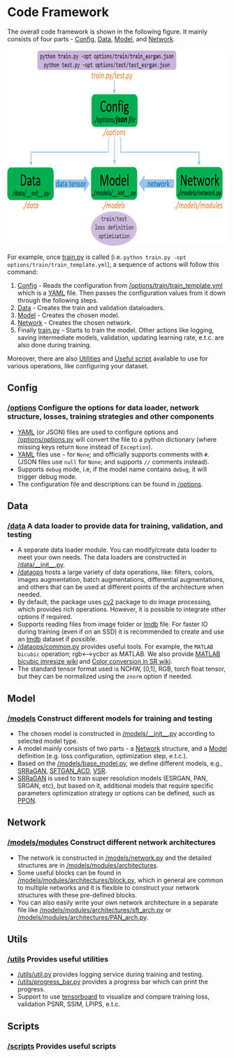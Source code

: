 # Code Framework

The overall code framework is shown in the following figure. It mainly consists of four parts - [Config], [Data],
[Model], and [Network].

<p align="center">
   <img src="https://github.com/xinntao/public_figures/blob/master/BasicSR/code_framework.png" height="450">
</p>

For example, once [train.py] is called (i.e. `python train.py -opt options/train/train_template.yml`), a sequence of actions will follow this command:

1.  [Config] - Reads the configuration from [/options/train/train_template.yml] which is a [YAML] file. Then passes
    the configuration values from it down through the following steps.
2.  [Data] - Creates the train and validation dataloaders.
3.  [Model] - Creates the chosen model.
4.  [Network] - Creates the chosen network.
5.  Finally [train.py] - Starts to train the model. Other actions like logging, saving intermediate models, validation, updating
    learning rate, e.t.c. are also done during training.

Moreover, there are also [Utilities](#utils) and [Useful script](#scripts) available to use for various operations,
like configuring your dataset.

[train.py]: https://github.com/victorca25/BasicSR/blob/master/codes/train.py

[/options/train/train_template.yml]: https://github.com/victorca25/BasicSR/blob/master/codes/options/train/train_template.yml

[/options]: https://github.com/victorca25/BasicSR/tree/master/codes/options

[Config]: #config

[Data]: #data

[Model]: #model

[Network]: #network

[YAML]: https://yaml.org

## Config

### [/options] Configure the options for data loader, network structure, losses, training strategies and other components

-   [YAML] (or JSON) files are used to configure options and [/options/options.py] will convert the file to a python
    dictionary (where missing keys return `None` instead of `Exception`).
-   [YAML] files use `~` for `None`; and officially supports comments with `#`. (JSON files use `null` for `None`; and supports `//` comments instead).
-   Supports `debug` mode, i.e, if the model name contains `debug`, it will trigger debug mode.
-   The configuration file and descriptions can be found in [/options].

[/options/options.py]: https://github.com/victorca25/BasicSR/blob/master/codes/options/options.py

## Data

### [/data] A data loader to provide data for training, validation, and testing

-   A separate data loader module. You can modify/create data loader to meet your own needs. The data loaders are 
    constructed in [/data/\_\_init__.py].
-   [/dataops] hosts a large variety of data operations, like: filters, colors, images augmentation, batch augmentations, 
    differential augmentations, and others that can be used at different points of the architecture when needed.
-   By default, the package uses [cv2] package to do image processing, which provides rich operations. However, it is 
    possible to integrate other options if required.
-   Supports reading files from image folder or [lmdb] file. For faster IO during training (even if on an SSD) it is
    recommended to create and use an [lmdb] dataset if possible.
-   [/dataops/common.py] provides useful tools. For example, the `MATLAB bicubic` operation; rgb&lt;-->ycbcr as MATLAB. We
    also provide [MATLAB bicubic imresize wiki] and [Color conversion in SR wiki].
-   The standard tensor format used is NCHW, \[0,1], RGB, torch float tensor, but they can be normalized using the `znorm` 
    option if needed.

[/data]: https://github.com/victorca25/BasicSR/tree/master/codes/data

[/data/\_\_init__.py]: https://github.com/victorca25/BasicSR/blob/master/codes/data/__init__.py

[/dataops]: https://github.com/victorca25/BasicSR/tree/master/codes/dataops

[/dataops/common.py]: https://github.com/victorca25/BasicSR/blob/master/codes/dataops/common.py

[cv2]: https://github.com/skvark/opencv-python

[lmdb]: https://en.wikipedia.org/wiki/Lightning_Memory-Mapped_Database

[MATLAB bicubic imresize wiki]: https://github.com/xinntao/BasicSR/wiki/MATLAB-bicubic-imresize

[Color conversion in SR wiki]: https://github.com/xinntao/BasicSR/wiki/Color-conversion-in-SR

## Model

### [/models] Construct different models for training and testing

-   The chosen model is constructed in [/models/\_\_init__.py] according to selected model type. 
-   A model mainly consists of two parts - a [Network] structure, and a [Model] definition (e.g. loss configuration,
    optimization step, e.t.c.).
-   Based on the [/models/base_model.py], we define different models, e.g., [SRRaGAN], [SFTGAN_ACD], [VSR].
-   [SRRaGAN] is used to train super resolution models (ESRGAN, PAN, SRGAN, etc), but based on it, additional 
    models that require specific parameters optimization strategy or options can be defined, such as [PPON].

[/models]: https://github.com/victorca25/BasicSR/tree/master/codes/models

[/models/\_\_init__.py]: https://github.com/victorca25/BasicSR/blob/master/codes/models/__init__.py

[/models/base_model.py]: https://github.com/victorca25/BasicSR/blob/master/codes/models/base_model.py

[SRRaGAN]: https://github.com/victorca25/BasicSR/blob/master/codes/models/SRRaGAN_model.py

[PPON]: https://github.com/victorca25/BasicSR/blob/master/codes/models/ppon_model.py

[VSR]: https://github.com/victorca25/BasicSR/blob/master/codes/models/VSR_model.py

[SFTGAN_ACD]: https://github.com/victorca25/BasicSR/blob/master/codes/models/SFTGAN_ACD_model.py

## Network

### [/models/modules] Construct different network architectures

-   The network is constructed in [/models/network.py] and the detailed structures are in [/models/modules/architectures].
-   Some useful blocks can be found in [/models/modules/architectures/block.py], which in general are common to multiple 
    networks and it is flexible to construct your network structures with these pre-defined blocks.
-   You can also easily write your own network architecture in a separate file like [/models/modules/architectures/sft_arch.py]
    or [/models/modules/architectures/PAN_arch.py].

[/models/modules]: https://github.com/victorca25/BasicSR/tree/master/codes/models/modules

[/models/modules/architectures]: https://github.com/victorca25/BasicSR/tree/master/codes/models/modules/architectures

[/models/modules/architectures/block.py]: https://github.com/victorca25/BasicSR/blob/master/codes/models/modules/architectures/block.py

[/models/modules/architectures/sft_arch.py]: https://github.com/victorca25/BasicSR/blob/master/codes/models/modules/architectures/sft_arch.py

[/models/modules/architectures/PAN_arch.py]: https://github.com/victorca25/BasicSR/blob/master/codes/models/modules/architectures/PAN_arch.py

[/models/network.py]: https://github.com/victorca25/BasicSR/blob/master/codes/models/networks.py

## Utils

### [/utils] Provides useful utilities

-   [/utils/util.py] provides logging service during training and testing.
-   [/utils/progress_bar.py] provides a progress bar which can print the progress.
-   Support to use [tensorboard] to visualize and compare training loss, validation PSNR, SSIM, LPIPS, e.t.c.

[/utils]: https://github.com/victorca25/BasicSR/tree/master/codes/utils

[/utils/util.py]: https://github.com/victorca25/BasicSR/blob/master/codes/utils/util.py

[/utils/progress_bar.py]: https://github.com/victorca25/BasicSR/blob/master/codes/utils/progress_bar.py

[tensorboard]: https://tensorflow.org/programmers_guide/summaries_and_tensorboard

## Scripts

### [/scripts](https://github.com/victorca25/BasicSR/tree/master/codes/scripts) Provides useful scripts